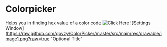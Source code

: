 # Colorpicker
Helps you in finding hex value of a color code
![Click Here](https://github.com/Govzy/Colorpicker/tree/master/src/main/res/drawable/image1.png?raw=true "Optional Title")
![Settings Window](https://raw.github.com/govzy/ColorPicker/master/src/main/res/drawable/image1.png?raw=true "Optional Title"
